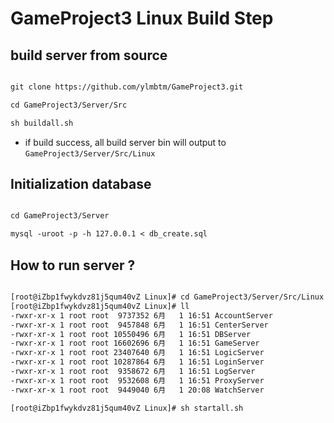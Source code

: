 

# GameProject3 Linux Build Step


## build server from source

```txt

git clone https://github.com/ylmbtm/GameProject3.git

cd GameProject3/Server/Src

sh buildall.sh

```

* if build success, all build server bin will output to `GameProject3/Server/Src/Linux`

## Initialization database

```txt

cd GameProject3/Server

mysql -uroot -p -h 127.0.0.1 < db_create.sql

```



## How to run server ?

```txt

[root@iZbp1fwykdvz81j5qum40vZ Linux]# cd GameProject3/Server/Src/Linux
[root@iZbp1fwykdvz81j5qum40vZ Linux]# ll
-rwxr-xr-x 1 root root  9737352 6月   1 16:51 AccountServer
-rwxr-xr-x 1 root root  9457848 6月   1 16:51 CenterServer
-rwxr-xr-x 1 root root 10550496 6月   1 16:51 DBServer
-rwxr-xr-x 1 root root 16602696 6月   1 16:51 GameServer
-rwxr-xr-x 1 root root 23407640 6月   1 16:51 LogicServer
-rwxr-xr-x 1 root root 10287864 6月   1 16:51 LoginServer
-rwxr-xr-x 1 root root  9358672 6月   1 16:51 LogServer
-rwxr-xr-x 1 root root  9532608 6月   1 16:51 ProxyServer
-rwxr-xr-x 1 root root  9449040 6月   1 20:08 WatchServer

[root@iZbp1fwykdvz81j5qum40vZ Linux]# sh startall.sh

``` 












